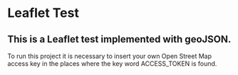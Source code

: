 # Leaflet Test

## This is a Leaflet test implemented with geoJSON.

To run this project it is necessary to insert your own Open Street Map access key in the places where the key word ACCESS_TOKEN is found.

